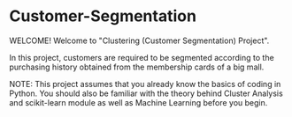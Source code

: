 # Customer-Segmentation

WELCOME!
Welcome to "Clustering (Customer Segmentation) Project". 

In this project, customers are required to be segmented according to the purchasing history obtained from the membership cards of a big mall.

NOTE: This project assumes that you already know the basics of coding in Python. You should also be familiar with the theory behind Cluster Analysis and scikit-learn module as well as Machine Learning before you begin.

